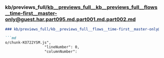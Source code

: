 ### kb/previews_full/kb__previews_full__kb__previews_full__flows__time-first__master-only@guest.har.part095.md.part001.md.part002.md

```md
### kb/previews_full/kb__previews_full__flows__time-first__master-only@guest.har.part095.md.part001.md (part 002)

```md
o/chunk-KO722YSM.js",
                  "lineNumber": 0,
                  "columnNumber": 
```

```

```
